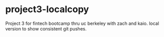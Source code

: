 # project3-localcopy
Project 3 for fintech bootcamp thru uc berkeley with zach and kaio. local version to show consistent git pushes. 
